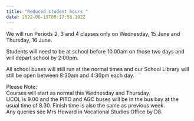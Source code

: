 ```yaml
---
title: "Reduced student hours "
date: 2022-06-15T08:17:58.192Z
---
```

We will run Periods 2, 3 and 4 classes only on Wednesday, 15 June and Thursday, 16 June.


Students will need to be at school before 10.00am on those two days and will depart school by 2:00pm. 


All school buses will still run at the normal times and our School Library will still be open between 8:30am and 4:30pm each day.

Please Note:  
Courses will start as normal this Wednesday and Thursday.  
UCOL is 9.00 and the PITO and AGC buses will be in the bus bay at the usual time of 8.30. Finish time is also the same as previous week.  
Any queries see Mrs Howard in Vocational Studies Office by D8.